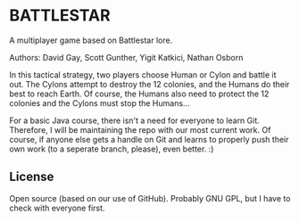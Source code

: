 BATTLESTAR
==========
A multiplayer game based on Battlestar lore.

Authors: David Gay, Scott Gunther, Yigit Katkici, Nathan Osborn

In this tactical strategy, two players choose Human or Cylon and battle it out.
The Cylons attempt to destroy the 12 colonies, and the Humans do their
best to reach Earth. Of course, the Humans also need to protect the 12
colonies and the Cylons must stop the Humans...

For a basic Java course, there isn't a need for everyone to learn Git.
Therefore, I will be maintaining the repo with our most current work.
Of course, if anyone else gets a handle on Git and learns to properly push
their own work (to a seperate branch, please), even better. :)

License
-------
Open source (based on our use of GitHub). Probably GNU GPL, but I have to check with everyone first.
